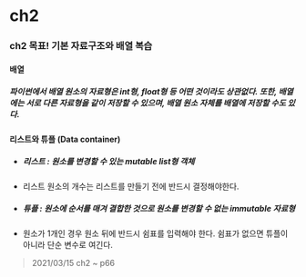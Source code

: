 # ch2
### ch2 목표! 기본 자료구조와 배열 복습

#### 배열
<h5>파이썬에서 배열 원소의 자료형은 int형, float형 등 어떤 것이라도 상관없다. 또한, 배열에는 서로 다른 자료형을 같이 저장할 수 있으며, 배열 원소 자체를 배열에 저장할 수도 있다.</h5>

#### 리스트와 튜플 (Data container)
* <h5>리스트 : 원소를 변경할 수 있는 mutable list형 객체</h5>
- 리스트 원소의 개수는 리스트를 만들기 전에 반드시 결정해야한다.
* <h5>튜플 : 원소에 순서를 매겨 결합한 것으로 원소를 변경할 수 없는 immutable 자료형</h5>
- 원소가 1개인 경우 원소 뒤에 반드시 쉼표를 입력해야 한다. 쉼표가 없으면 튜플이 아니라 단순 변수로 여긴다.  

> 2021/03/15 ch2 ~ p66

